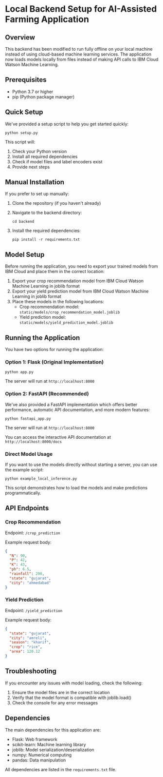 # Local Backend Setup for AI-Assisted Farming Application

## Overview
This backend has been modified to run fully offline on your local machine instead of using cloud-based machine learning services. The application now loads models locally from files instead of making API calls to IBM Cloud Watson Machine Learning.

## Prerequisites
- Python 3.7 or higher
- pip (Python package manager)

## Quick Setup

We've provided a setup script to help you get started quickly:

```
python setup.py
```

This script will:
1. Check your Python version
2. Install all required dependencies
3. Check if model files and label encoders exist
4. Provide next steps

## Manual Installation

If you prefer to set up manually:

1. Clone the repository (if you haven't already)

2. Navigate to the backend directory:
   ```
   cd backend
   ```

3. Install the required dependencies:
   ```
   pip install -r requirements.txt
   ```

## Model Setup

Before running the application, you need to export your trained models from IBM Cloud and place them in the correct location:

1. Export your crop recommendation model from IBM Cloud Watson Machine Learning in joblib format
2. Export your yield prediction model from IBM Cloud Watson Machine Learning in joblib format
3. Place these models in the following locations:
   - Crop recommendation model: `static/models/crop_recommendation_model.joblib`
   - Yield prediction model: `static/models/yield_prediction_model.joblib`

## Running the Application

You have two options for running the application:

### Option 1: Flask (Original Implementation)

```
python app.py
```

The server will run at `http://localhost:8000`

### Option 2: FastAPI (Recommended)

We've also provided a FastAPI implementation which offers better performance, automatic API documentation, and more modern features:

```
python fastapi_app.py
```

The server will run at `http://localhost:8000`

You can access the interactive API documentation at `http://localhost:8000/docs`

### Direct Model Usage

If you want to use the models directly without starting a server, you can use the example script:

```
python example_local_inference.py
```

This script demonstrates how to load the models and make predictions programmatically.

## API Endpoints

### Crop Recommendation
Endpoint: `/crop_prediction`

Example request body:
```json
{
  "N": 90,
  "P": 42,
  "K": 43,
  "ph": 6.5,
  "rainfall": 200,
  "state": "gujarat",
  "city": "ahmedabad"
}
```

### Yield Prediction
Endpoint: `/yield_prediction`

Example request body:
```json
{
  "state": "gujarat",
  "city": "amreli",
  "season": "kharif",
  "crop": "rice",
  "area": 120.12
}
```

## Troubleshooting

If you encounter any issues with model loading, check the following:

1. Ensure the model files are in the correct location
2. Verify that the model format is compatible with joblib.load()
3. Check the console for any error messages

## Dependencies

The main dependencies for this application are:
- Flask: Web framework
- scikit-learn: Machine learning library
- joblib: Model serialization/deserialization
- numpy: Numerical computing
- pandas: Data manipulation

All dependencies are listed in the `requirements.txt` file.